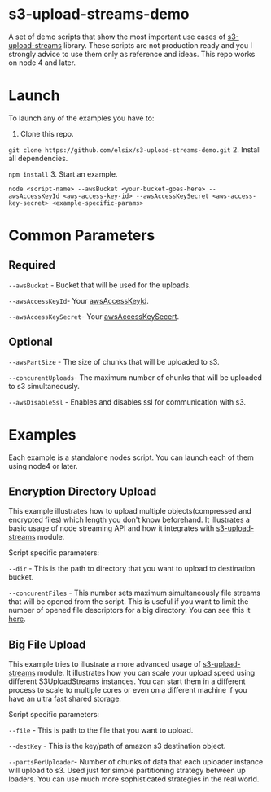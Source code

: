 # s3-upload-streams-demo
A set of demo scripts that show the most important use cases of [s3-upload-streams](https://github.com/elsix/s3-upload-streams) library.
These scripts are not production ready and you I strongly advice to use them only as reference and ideas.
This repo works on node 4 and later.

# Launch
To launch any of the examples you have to:

1. Clone this repo.

 `git clone https://github.com/elsix/s3-upload-streams-demo.git`
2. Install all dependencies.

 `npm install`
3. Start an example.

 `node <script-name> --awsBucket <your-bucket-goes-here> --awsAccessKeyId <aws-access-key-id> --awsAccessKeySecret <aws-access-key-secret> <example-specific-params> `

# Common Parameters
## Required

 `--awsBucket` - Bucket that will be used for the uploads.
 
 `--awsAccessKeyId`- Your [awsAccessKeyId](https://www.cloudberrylab.com/blog/how-to-find-your-aws-access-key-id-and-secret-access-key-and-register-with-cloudberry-s3-explorer/).
 
 `--awsAccessKeySecret`- Your [awsAccessKeySecert](https://www.cloudberrylab.com/blog/how-to-find-your-aws-access-key-id-and-secret-access-key-and-register-with-cloudberry-s3-explorer/).
 
## Optional

 `--awsPartSize` - The size of chunks that will be uploaded to s3. 
 
 `--concurentUploads`- The maximum number of chunks that will be uploaded to s3 simultaneously.
 
 `--awsDisableSsl` - Enables and disables ssl for communication with s3.
# Examples
 Each example is a standalone nodes script. You can launch each of them using node4 or later.

## Encryption Directory Upload
This example illustrates how to upload multiple objects(compressed and encrypted files) which length you don't know beforehand.
It illustrates a basic usage of node streaming API and how it integrates with [s3-upload-streams](https://github.com/elsix/s3-upload-streams) module.

Script specific parameters:

 `--dir` - This is the path to directory that you want to upload to destination bucket.
 
 `--concurentFiles` - This number sets maximum simultaneously file streams that will be opened from the script. This is useful if you want to limit the number of opened file descriptors for a big directory.
 You can see this it [here](https://github.com/elsix/s3-upload-streams-demo/blob/master/enc-dir-upload.js).

## Big File Upload

This example tries to illustrate a more advanced usage of [s3-upload-streams](https://github.com/elsix/s3-upload-streams) module. It illustrates how you can scale your upload speed using different S3UploadStreams instances. You can start them in a different process to scale to multiple cores or even on a different machine if you have an ultra fast shared storage.

Script specific parameters:

 `--file` - This is path to the file that you want to upload.

 `--destKey` - This is the key/path of amazon s3 destination object.
 
 `--partsPerUploader`- Number of chunks of data that each uploader instance will upload to s3. Used just for simple partitioning strategy between up loaders. You can use much more sophisticated strategies in the real world.
